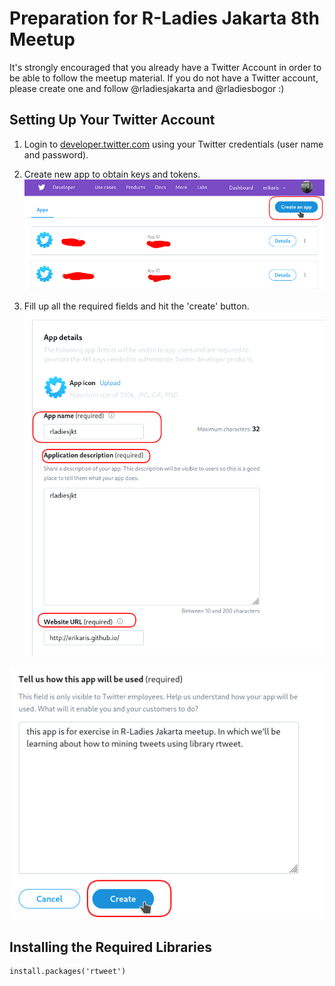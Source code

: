 # Preparation for R-Ladies Jakarta 8th Meetup

It's strongly encouraged that you already have a Twitter Account in order to be able to follow the meetup material. If you do not have a Twitter account, please create one and follow @rladiesjakarta and @rladiesbogor :)

## Setting Up Your Twitter Account
1. Login to [developer.twitter.com](https://developer.twitter.com/en/apps) using your Twitter credentials (user name and password). 

2. Create new app to obtain keys and tokens. 
![Alt text](./create_apps.png)

3. Fill up all the required fields and hit the 'create' button.  <br />
![Alt text](./app_details1.png)   

![Alt text](./app_details2.png)


## Installing the Required Libraries
```
install.packages('rtweet')
```


